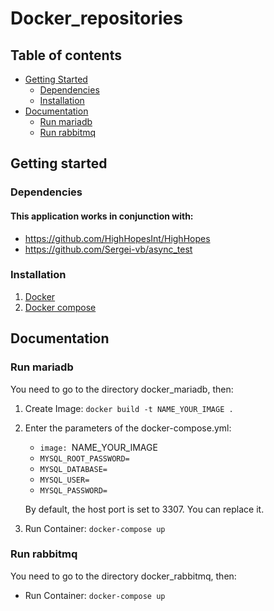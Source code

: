 # Docker_repositories

## Table of contents
- [Getting Started](#getting-started)
  * [Dependencies](#dependencies)
  * [Installation](#installation)
- [Documentation](#documentation)
  * [Run mariadb](#run-mariadb)
  * [Run rabbitmq](#run-rabbitmq)

## Getting started

### Dependencies
#### This application works in conjunction with:
* https://github.com/HighHopesInt/HighHopes
* https://github.com/Sergei-vb/async_test

### Installation
1. [Docker](https://docs.docker.com/install/ "Docker")
2. [Docker compose](https://docs.docker.com/compose/install/ "Docker compose")

## Documentation
### Run mariadb
You need to go to the directory docker_mariadb, then:
1. Create Image: ```docker build -t NAME_YOUR_IMAGE .```
2. Enter the parameters of the docker-compose.yml:
   * ```image: ```NAME_YOUR_IMAGE
   * ```MYSQL_ROOT_PASSWORD=```
   * ```MYSQL_DATABASE=```
   * ```MYSQL_USER=```
   * ```MYSQL_PASSWORD=```

   By default, the host port is set to 3307. You can replace it.
3. Run Container: ```docker-compose up```
### Run rabbitmq
You need to go to the directory docker_rabbitmq, then:
* Run Container: ```docker-compose up```

